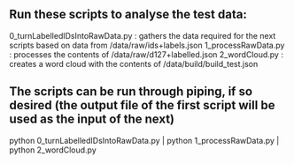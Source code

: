 
## Run these scripts to analyse the test data:

0_turnLabelledIDsIntoRawData.py : gathers the data required for the next scripts based on data from /data/raw/ids+labels.json
1_processRawData.py : processes the contents of /data/raw/d127+labelled.json
2_wordCloud.py : creates a word cloud with the contents of /data/build/build_test.json


## The scripts can be run through piping, if so desired (the output file of the first script will be used as the input of the next)

python 0_turnLabelledIDsIntoRawData.py | python 1_processRawData.py | python 2_wordCloud.py 
